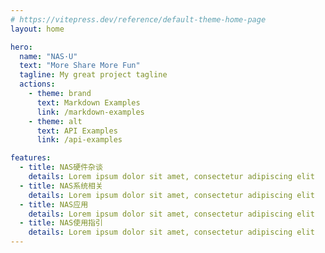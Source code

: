 ```yaml
---
# https://vitepress.dev/reference/default-theme-home-page
layout: home

hero:
  name: "NAS·U"
  text: "More Share More Fun"
  tagline: My great project tagline
  actions:
    - theme: brand
      text: Markdown Examples
      link: /markdown-examples
    - theme: alt
      text: API Examples
      link: /api-examples

features:
  - title: NAS硬件杂谈
    details: Lorem ipsum dolor sit amet, consectetur adipiscing elit
  - title: NAS系统相关
    details: Lorem ipsum dolor sit amet, consectetur adipiscing elit
  - title: NAS应用
    details: Lorem ipsum dolor sit amet, consectetur adipiscing elit
  - title: NAS使用指引
    details: Lorem ipsum dolor sit amet, consectetur adipiscing elit
---
```


